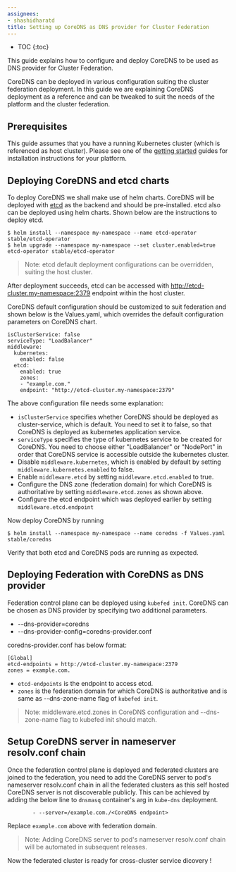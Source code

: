 ```yaml
---
assignees:
- shashidharatd
title: Setting up CoreDNS as DNS provider for Cluster Federation
---
```


* TOC
{:toc}

This guide explains how to configure and deploy CoreDNS to be used as
DNS provider for Cluster Federation.

CoreDNS can be deployed in various configuration suiting the cluster
federation deployment. In this guide we are explaining CoreDNS
deployment as a reference and can be tweaked to suit the needs of the
platform and the cluster federation.

## Prerequisites

This guide assumes that you have a running Kubernetes cluster (which is
referenced as host cluster). Please see one of the
[getting started](/docs/getting-started-guides/) guides for
installation instructions for your platform.

## Deploying CoreDNS and etcd charts

To deploy CoreDNS we shall make use of helm charts. CoreDNS will be
deployed with [etcd](https://coreos.com/etcd) as the backend and should
be pre-installed. etcd also can be deployed using helm charts. Shown
below are the instructions to deploy etcd.

```shell
$ helm install --namespace my-namespace --name etcd-operator stable/etcd-operator
$ helm upgrade --namespace my-namespace --set cluster.enabled=true etcd-operator stable/etcd-operator
```

> Note: etcd default deployment configurations can be overridden, suiting the
host cluster.

After deployment succeeds, etcd can be accessed with
http://etcd-cluster.my-namespace:2379 endpoint within the host cluster.

CoreDNS default configuration should be customized to suit federation
and shown below is the Values.yaml, which overrides the default
configuration parameters on CoreDNS chart.

```shell
isClusterService: false
serviceType: "LoadBalancer"
middleware:
  kubernetes:
    enabled: false
  etcd:
    enabled: true
    zones:
    - "example.com."
    endpoint: "http://etcd-cluster.my-namespace:2379"
```

The above configuration file needs some explanation:

 - `isClusterService` specifies whether CoreDNS should be deployed as
cluster-service, which is default. You need to set it to false, so that
CoreDNS is deployed as kubernetes application service.
 - `serviceType` specifies the type of kubernetes service to be created
for CoreDNS. You need to choose either "LoadBalancer" or "NodePort" in
order that CoreDNS service is accessible outside the kubernetes
cluster.
 - Disable `middleware.kubernetes`, which is enabled by default by
setting `middleware.kubernetes.enabled` to false.
 - Enable `middleware.etcd` by setting `middleware.etcd.enabled` to
true.
 - Configure the DNS zone (federation domain) for which CoreDNS is
authoritative by setting `middleware.etcd.zones` as shown above.
 - Configure the etcd endpoint which was deployed earlier by setting
`middleware.etcd.endpoint`

Now deploy CoreDNS by running

```shell
$ helm install --namespace my-namespace --name coredns -f Values.yaml stable/coredns
```

Verify that both etcd and CoreDNS pods are running as expected.

## Deploying Federation with CoreDNS as DNS provider

Federation control plane can be deployed using `kubefed init`. CoreDNS
can be chosen as DNS provider by specifying two additional parameters.

* --dns-provider=coredns
* --dns-provider-config=coredns-provider.conf

coredns-provider.conf has below format:

```shell
[Global]
etcd-endpoints = http://etcd-cluster.my-namespace:2379
zones = example.com.
```

 - `etcd-endpoints` is the endpoint to access etcd.
 - `zones` is the federation domain for which CoreDNS is authoritative and is same as --dns-zone-name flag of `kubefed init`.

> Note: middleware.etcd.zones in CoreDNS configuration and --dns-zone-name flag to kubefed init should match.

## Setup CoreDNS server in nameserver resolv.conf chain

Once the federation control plane is deployed and federated clusters
are joined to the federation, you need to add the CoreDNS server to
pod's nameserver resolv.conf chain in all the federated clusters as this
self hosted CoreDNS server is not discoverable publicly. This can be
achieved by adding the below line to `dnsmasq` container's arg in
`kube-dns` deployment.

```shell
        - --server=/example.com./<CoreDNS endpoint>
```

Replace `example.com` above with federation domain.

> Note: Adding CoreDNS server to pod's nameserver resolv.conf chain will be
automated in subsequent releases.


Now the federated cluster is ready for cross-cluster service dicovery !
